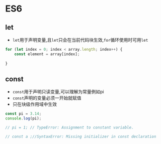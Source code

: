 # ES6 
## let
- `let`用于声明变量,且`let`只会在当前代码块生效,`for`循环使用时可用`let`
```js
for (let index = 0; index < array.length; index++) {
    const element = array[index];
    
}
```
## const 
- `const`用于声明只读变量,可以理解为常量例如pi
- `const`声明的变量必须一开始就赋值
- 只在块级作用域中生效
```js
const pi = 3.14;
console.log(pi);

// pi = 1; // TypeError: Assignment to constant variable.

// const a ;//SyntaxError: Missing initializer in const declaration
```